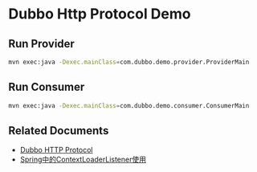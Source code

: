 Dubbo Http Protocol Demo
========================

Run Provider
---------------------

```bash
mvn exec:java -Dexec.mainClass=com.dubbo.demo.provider.ProviderMain
```

Run Consumer
----------------------

```bash
mvn exec:java -Dexec.mainClass=com.dubbo.demo.consumer.ConsumerMain
```

Related Documents
----------------------------

- [Dubbo HTTP Protocol](http://code.alibabatech.com/wiki/display/dubbo/User+Guide-zh#UserGuide-zh-http%3A%2F%2F)
- [Spring中的ContextLoaderListener使用](http://wangpj.iteye.com/blog/882939)
